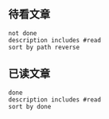 ## 待看文章

```tasks
not done
description includes #read
sort by path reverse
```


## 已读文章

```tasks
done
description includes #read
sort by done
```

